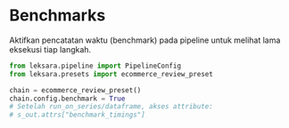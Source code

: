 # Benchmarks

Aktifkan pencatatan waktu (benchmark) pada pipeline untuk melihat lama eksekusi tiap langkah.

```python
from leksara.pipeline import PipelineConfig
from leksara.presets import ecommerce_review_preset

chain = ecommerce_review_preset()
chain.config.benchmark = True
# Setelah run_on_series/dataframe, akses attribute:
# s_out.attrs["benchmark_timings"]
```
